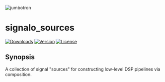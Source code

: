 ![jumbotron](../jumbotron.png)

# signalo_sources

[![Downloads](https://img.shields.io/crates/d/signalo_sources.svg?style=flat-square)](https://crates.io/crates/signalo_sources/)
[![Version](https://img.shields.io/crates/v/signalo_sources.svg?style=flat-square)](https://crates.io/crates/signalo_sources/)
[![License](https://img.shields.io/crates/l/signalo_sources.svg?style=flat-square)](https://crates.io/crates/signalo_sources/)

## Synopsis

A collection of signal "sources" for constructing low-level DSP pipelines via composition.
